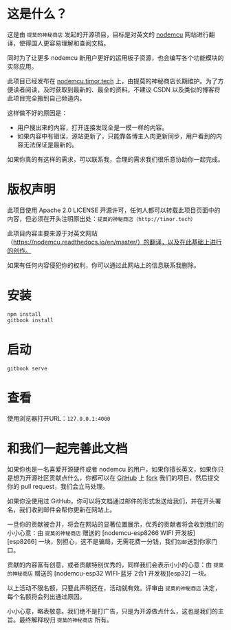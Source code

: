 # 这是什么？

这是由 `提莫的神秘商店` 发起的开源项目，目标是对英文的 [nodemcu](https://nodemcu.readthedocs.io/en/master/) 网站进行翻译，使得国人更容易理解和查阅文档。

同时为了让更多 nodemcu 新用户更好的运用板子资源，也会编写各个功能模块的实际应用。

此项目已经发布在 [nodemcu.timor.tech](http://nodemcu.timor.tech) 上，由提莫的神秘商店长期维护。为了方便读者阅读，及时获取到最新的、最全的资料，不建议 CSDN 以及类似的博客将此项目完全搬到自己频道内。

这样做不好的原因是：

 - 用户搜出来的内容，打开连接发现全是一模一样的内容。
 - 如果内容中有错误，源站更新了，只能靠各博主人肉更新同步，用户看到的内容无法保证是最新的。

如果你真的有这样的需求，可以联系我，合理的需求我们很乐意协助你一起完成。

# 版权声明

此项目使用 Apache 2.0 LICENSE 开源许可，任何人都可以转载此项目页面中的内容，但必须在开头注明原出处：`提莫的神秘商店（http://timor.tech）`

此项目内容主要来源于对英文网站（https://nodemcu.readthedocs.io/en/master/）的翻译，以及在此基础上进行的创作。

如果有任何内容侵犯你的权利，你可以通过此网站上的信息联系我删除。

# 安装

```shell
npm install
gitbook install
```

# 启动

```shell
gitbook serve
```

# 查看

使用浏览器打开URL：`127.0.0.1:4000`

# 和我们一起完善此文档

如果你也是一名喜爱开源硬件或者 nodemcu 的用户，如果你擅长英文，如果你只是想为开源社区贡献点什么，你都可以在 [GitHub][github] 上 [fork][github] 我们的项目，然后提交你的 pull request，我们会立马处理。

如果你没使用过 GitHub，你可以将文档通过邮件的形式发送给我们，并在开头署名，我们收到邮件会帮你更新在网站上。

一旦你的贡献被合并，将会在网站的显著位置展示，优秀的贡献者将会收到我们的小小心意：由 `提莫的神秘商店` 赠送的 [nodemcu-esp8266 WIFI 开发板][esp8266] 一块，别担心，这不是骗局，无需花费一分钱，我们`包邮`送到你家门口。

贡献的内容富有创意，或者贡献特别优秀的，同样我们会表示小小的心意：由 `提莫的神秘商店` 赠送的 [nodemcu-esp32 WIFI-蓝牙 2合1 开发板][esp32] 一块。

以上活动不限名额，只要此声明还在，活动就有效。评审由 `提莫的神秘商店` 决定，每个名额将会列出通过原因。

小小心意，略表敬意。我们绝不是打广告，只是为开源做点什么，这也是我们的主旨。最终解释权归 `提莫的神秘商店` 所有。

[github]: https://github.com/LanFly/nodemcu-zh

